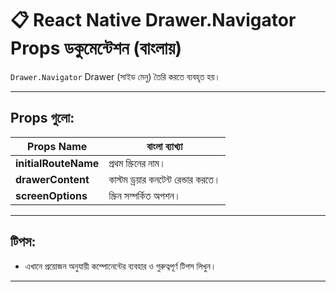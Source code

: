 # 📋 React Native Drawer.Navigator Props ডকুমেন্টেশন (বাংলায়)

`Drawer.Navigator` Drawer (সাইড মেনু) তৈরি করতে ব্যবহৃত হয়।

---

## Props গুলো:

| Props Name | বাংলা ব্যাখ্যা |
|------------|----------------|
| **initialRouteName** | প্রথম স্ক্রিনের নাম। |
| **drawerContent** | কাস্টম ড্রয়ার কনটেন্ট রেন্ডার করতে। |
| **screenOptions** | স্ক্রিন সম্পর্কিত অপশন। |

---

## টিপস:

- এখানে প্রয়োজন অনুযায়ী কম্পোনেন্টের ব্যবহার ও গুরুত্বপূর্ণ টিপস লিখুন।

---
